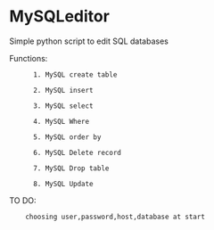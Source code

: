 # MySQLeditor
Simple python script to edit SQL databases


Functions:

          1. MySQL create table

          2. MySQL insert
          
          3. MySQL select
          
          4. MySQL Where
          
          5. MySQL order by
          
          6. MySQL Delete record
          
          7. MySQL Drop table
          
          8. MySQL Update
          
TO DO:

        choosing user,password,host,database at start
